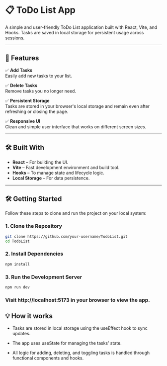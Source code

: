 # 📋 ToDo List App

A simple and user-friendly ToDo List application built with React, Vite, and Hooks. Tasks are saved in local storage for persistent usage across sessions.

---

## 🚀 Features

✅ **Add Tasks**  
Easily add new tasks to your list.

✅ **Delete Tasks**  
Remove tasks you no longer need.

✅ **Persistent Storage**  
Tasks are stored in your browser's local storage and remain even after refreshing or closing the page.

✅ **Responsive UI**  
Clean and simple user interface that works on different screen sizes.

---

## 🛠️ Built With

- **React** – For building the UI.
- **Vite** – Fast development environment and build tool.
- **Hooks** – To manage state and lifecycle logic.
- **Local Storage** – For data persistence.

---

## 🛠️ Getting Started

Follow these steps to clone and run the project on your local system:

### 1. Clone the Repository

```bash
git clone https://github.com/your-username/TodoList.git
cd TodoList
```
### 2. Install Dependencies

```bash
npm install
```
### 3. Run the Development Server
```bash
npm run dev
```
### Visit http://localhost:5173 in your browser to view the app.

## 💡 How it works
- Tasks are stored in local storage using the useEffect hook to sync updates.

- The app uses useState for managing the tasks’ state.

- All logic for adding, deleting, and toggling tasks is handled through functional components and hooks.




